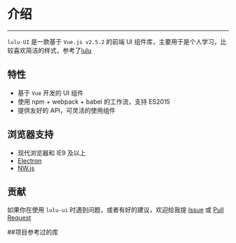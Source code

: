 # 介绍

----

`lulu-UI` 是一款基于 `Vue.js v2.5.2` 的前端 UI 组件库，主要用于是个人学习，比较喜欢简洁的样式，参考了[lulu](https://github.com/VV-UI/VV-UI/pulls)


## 特性

- 基于 `Vue` 开发的 UI 组件
- 使用 npm + webpack + babel 的工作流，支持 ES2015
- 提供友好的 API，可灵活的使用组件

## 浏览器支持

- 现代浏览器和 IE9 及以上
- [Electron](http://electron.atom.io/)
- [NW.js](http://nwjs.io)


## 贡献

如果你在使用 `lulu-ui` 时遇到问题，或者有好的建议，欢迎给我提 [Issue](https://github.com/VV-UI/VV-UI/issues) 或 [Pull Request](https://github.com/VV-UI/VV-UI/pulls)

##项目参考过的库




